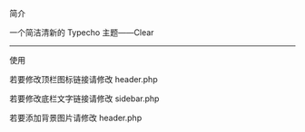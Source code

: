 简介

一个简洁清新的 Typecho 主题——Clear

-------------------------

使用

若要修改顶栏图标链接请修改 header.php

若要修改底栏文字链接请修改 sidebar.php 

若要添加背景图片请修改 header.php
